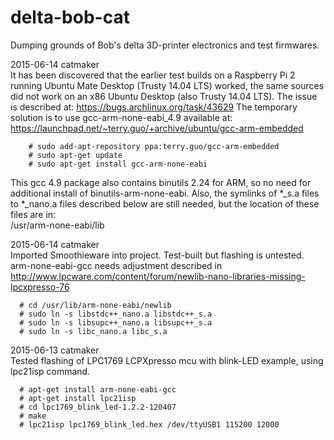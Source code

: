 # delta-bob-cat  
Dumping grounds of Bob's delta 3D-printer electronics and test firmwares.  

2015-06-14 catmaker  
It has been discovered that the earlier test builds on a Raspberry Pi 2
running Ubuntu Mate Desktop (Trusty 14.04 LTS) worked, the same sources
did not work on an x86 Ubuntu Desktop (also Trusty 14.04 LTS).
The issue is described at:
https://bugs.archlinux.org/task/43629
The temporary solution is to use gcc-arm-none-eabi_4.9 available at:
https://launchpad.net/~terry.guo/+archive/ubuntu/gcc-arm-embedded  
```
	# sudo add-apt-repository ppa:terry.guo/gcc-arm-embedded
	# sudo apt-get update
	# sudo apt-get install gcc-arm-none-eabi
```

This gcc 4.9 package also contains binutils 2.24 for ARM, so no need for
additional install of binutils-arm-none-eabi.
Also, the symlinks of *_s.a files to *_nano.a files described below are
still needed, but the location of these files are in:  
      /usr/arm-none-eabi/lib

2015-06-14 catmaker  
Imported Smoothieware into project. Test-built but flashing is untested.
arm-none-eabi-gcc needs adjustment described in 
http://www.lpcware.com/content/forum/newlib-nano-libraries-missing-lpcxpresso-76  
```
  # cd /usr/lib/arm-none-eabi/newlib
  # sudo ln -s libstdc++_nano.a libstdc++_s.a
  # sudo ln -s libsupc++_nano.a libsupc++_s.a
  # sudo ln -s libc_nano.a libc_s.a
```

2015-06-13 catmaker  
Tested flashing of LPC1769 LCPXpresso mcu with blink-LED example,
using lpc21isp command.
```
  # apt-get install arm-none-eabi-gcc
  # apt-get install lpc21isp
  # cd lpc1769_blink_led-1.2.2-120407
  # make
  # lpc21isp lpc1769_blink_led.hex /dev/ttyUSB1 115200 12000
```
